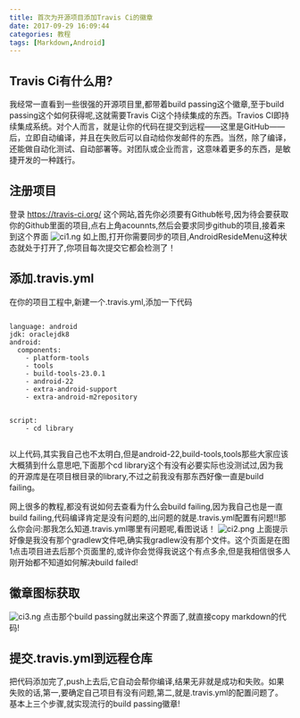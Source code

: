 ```yaml
---
title: 首次为开源项目添加Travis Ci的徽章
date: 2017-09-29 16:09:44
categories: 教程
tags: [Markdown,Android]
---
```


## Travis Ci有什么用?
   我经常一直看到一些很强的开源项目里,都带着build passing这个徽章,至于build passing这个如何获得呢,这就需要Travis Ci这个持续集成的东西。Travios CI即持续集成系统。对个人而言，就是让你的代码在提交到远程——这里是GitHub——后，立即自动编译，并且在失败后可以自动给你发邮件的东西。当然，除了编译，还能做自动化测试、自动部署等。对团队或企业而言，这意味着更多的东西，是敏捷开发的一种践行。

## 注册项目
   登录 https://travis-ci.org/ 这个网站,首先你必须要有Github帐号,因为待会要获取你的Github里面的项目,点右上角acounnts,然后会要求同步github的项目,接着来到这个界面
![ci1.ng](/images/ci1.png)
   如上图,打开你需要同步的项目,AndroidResideMenu这种状态就处于打开了,你项目每次提交它都会检测了！

## 添加.travis.yml
   在你的项目工程中,新建一个.travis.yml,添加一下代码
```

language: android
jdk: oraclejdk8
android:
  components:
    - platform-tools
    - tools
    - build-tools-23.0.1
    - android-22
    - extra-android-support
    - extra-android-m2repository


script:
    - cd library
  
```
   以上代码,其实我自己也不太明白,但是android-22,build-tools,tools那些大家应该大概猜到什么意思吧,下面那个cd library这个有没有必要实际也没测试过,因为我的开源库是在项目根目录的library,不过之前我没有那东西好像一直是build failing。

   网上很多的教程,都没有说如何去查看为什么会build failing,因为我自己也是一直build failing,代码编译肯定是没有问题的,出问题的就是.travis.yml配置有问题!!那么你会问:那我怎么知道.travis.yml哪里有问题呢,看图说话！
![ci2.png](/images/ci2.png)
   上面提示好像是我没有那个gradlew文件吧,确实我gradlew没有那个文件。这个页面是在图1点击项目进去后那个页面里的,或许你会觉得我说这个有点多余,但是我相信很多人刚开始都不知道如何解决build failed!

## 徽章图标获取
![ci3.ng](/images/ci3.png)
点击那个build passing就出来这个界面了,就直接copy markdown的代码!

## 提交.travis.yml到远程仓库
   
   把代码添加完了,push上去后,它自动会帮你编译,结果无非就是成功和失败。如果失败的话,第一,要确定自己项目有没有问题,第二,就是.travis.yml的配置问题了。
   基本上三个步骤,就实现流行的build passing徽章!
